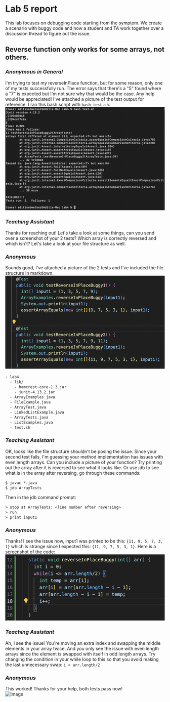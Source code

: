 # Lab 5 report

This lab focuses on debugging code starting from the symptom. We create a scenario with buggy code and how a student and TA work together over a discussion thread to figure out the issue. 

## Reverse function only works for some arrays, not others. 
### _Anonymous in General_   
I'm trying to test my reverseInPlace function, but for some reason, only one of my tests successfully run. The error says that there's a "5" found where a "7" is expected but I'm not sure why that would be the case. Any help would be appreciated! I've attached a picture of the test output for reference. I ran this bash script with `bash test.sh`.  
![Image](test-error.png)  

### _Teaching Assistant_   
Thanks for reaching out! Let's take a look at some things, can you send over a screenshot of your 2 tests? Which array is correctly reversed and which isn't? Let's take a look at your file structure as well. 

### _Anonymous_  
Sounds good, I've attached a picture of the 2 tests and I've included the file structure in markdown.  
![Image](tests-reverse.png)  
```
- lab4
  - lib/
    - hamcrest-core-1.3.jar
    - junit-4.13.2.jar
  - ArrayExamples.java
  - FileExample.java	
  - ArrayTest.java
  - LinkedListExample.java	
  - ArrayTests.java
  - ListExamples.java
  - test.sh
```

### _Teaching Assistant_   
OK, looks like the file structure shouldn't be posing the issue. Since your second test fails, I'm guessing your method implementation has issues with even length arrays. Can you include a picture of your function? Try printing out the array after it is reversed to see what it looks like. Or use jdb to see what is in the array after reversing, go through these commands:  
```
$ javac *.java 
$ jdb ArrayTests
```
Then in the jdb command prompt:  
```
> stop at ArrayTests: <line number after reversing>  
> run
> print input1
```  

### _Anonymous_   
Thanks! I see the issue now, input1 was printed to be this: `{11, 9, 5, 7, 3, 1}` which is strange since I expected this: `{11, 9, 7, 5, 3, 1}`. Here is a screenshot of the code:  
![Image](reverseinplacebuggy.png)  

### _Teaching Assistant_   
Ah, I see the issue! You're moving an extra index and swapping the middle elements in your array twice. And you only see the issue with even length arrays since the element is swapped with itself in odd length arrays. Try changing the condition in your while loop to this so that you avoid making the last unnecessary swap: `i < arr.length/2`  

### _Anonymous_   
This worked! Thanks for your help, both tests pass now!    
![Image](test-pass.png) 
